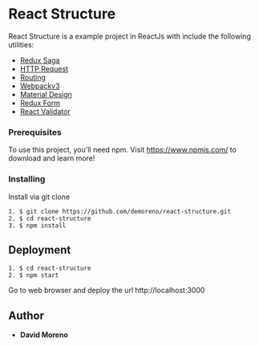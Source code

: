 # React Structure

React Structure is a example project in ReactJs with include the following utilities:

- [Redux Saga](https://github.com/redux-saga/redux-saga)</br>
- [HTTP Request](https://github.com/axios/axios)</br>
- [Routing](https://github.com/ReactTraining/react-router)</br>
- [Webpackv3](https://webpack.js.org/)</br>
- [Material Design](http://www.material-ui.com/)</br>
- [Redux Form](https://redux-form.com)
- [React Validator](https://www.npmjs.com/package/react-validation)

### Prerequisites

To use this project, you'll need npm. Visit https://www.npmjs.com/ to download and learn more!

### Installing

Install via git clone

```
1. $ git clone https://github.com/demoreno/react-structure.git
2. $ cd react-structure
3. $ npm install
```




## Deployment

```
1. $ cd react-structure
2. $ npm start
```


Go to web browser and deploy the url http://localhost:3000
 
## Author

* **David Moreno**
